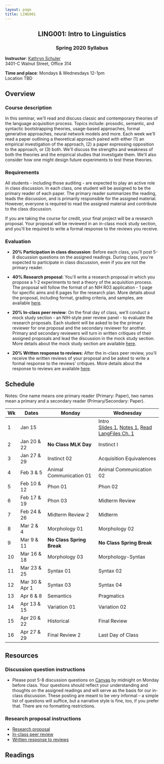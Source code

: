 ```yaml
---
layout: page
title: LING001 
---
```


<h2 align="center">LING001: Intro to Linguistics</h2>
<h3 align="center">Spring 2020 Syllabus</h3>

**Instructor**: [Kathryn Schuler](mailto:kschuler@sas.upenn.edu)  
3401-C Walnut Street, Office 314

**Time and place**: Mondays & Wednesdays 12-1pm   
Location TBD

## Overview

### Course description
In this seminar, we'll read and discuss classic and contemporary theories of the language acquisition process.  Topics include: prosodic, semantic, and syntactic bootstrapping theories, usage-based approaches, formal generative approaches, neural network models and more.  Each week we'll read a paper outlining a theoretical approach paired with either (1) an empirical investigation of the approach, (2) a paper expressing opposition to the approach, or (3) both. We'll discuss the strengths and weakness of both the theories and the empirical studies that investigate them. We'll also consider how one might design future experiments to test these theories.

### Requirements
All students - including those auditing - are expected to play an active role in class discussion. In each class, one student will be assigned to be the primary reader of each paper.  The primary reader summarizes the reading, leads the discussion, and is primarily responsible for the assigned material.  However, everyone is required to read the assigned material and contribute to the class discussion.

If you are taking the course for credit, your final project will be a research proposal.  Your proposal will be reviewed in an in-class mock study section, and you'll be required to write a formal response to the reviews you receive.

### Evaluation

* **20% Participation in class discussion**: Before each class, you'll post 5-8 discussion questions on the assigned readings.  During class, you're expected to participate in class discussion, even if you are not the primary reader.   

* **40% Research proposal**: You'll write a research proposal in which you propose a 1-2 experiments to test a theory of the acquisition process.  The proposal will follow the format of an NIH R03 application - 1 page for specific aims and 6 pages for the research plan.  More details about the proposal, including format, grading criteria, and samples, are available [here](spring2019/research-proposal).

* **20% In-class peer review**: On the final day of class, we'll conduct a mock study section - an NIH-style peer review panel - to evaluate the research proposals.   Each student will be asked to be the primary reviewer for one proposal and the secondary reviewer for another.  Primary and secondary reviewers will turn in written critiques of their assigned proposals and lead the discussion in the mock study section.  More details about the mock study section are available [here](spring2019/research-proposal#in-class-peer-review).


* **20% Written response to reviews**: After the in-class peer review, you'll receive the written reviews of your proposal and  be asked to write a formal response to the reviews’ critiques. More details about the response to reviews are available [here](spring2019/research-proposal#written-response-to-reviews).

## Schedule

Notes: One name means one primary reader (Primary: Paper), two names mean a primary and a secondary reader (Primary/Secondary: Paper).  

Wk | Dates | Monday | Wednesday
 | --- | --- | --- | ---
1 | Jan 15 |   | Intro<br>[Slides 1](), [Notes 1](), [Read LangFiles Ch. 1]()
2 | Jan 20 & 22 | **No Class MLK Day** | Instinct I 
3 | Jan 27 & 29 | Instinct 02 | Acquisition Equivalences
4 | Feb 3 & 5 | Animal Communication 01  | Animal Communication 02
5 | Feb 10 & 12 | Phon 01 |  Phon 02
6 | Feb 17 & 19|  Phon 03  | Midterm Review
7 | Feb 24 & 26 | Midterm Review 2 | Midterm
8 | Mar 2 & 4 |  Morphology 01 | Morphology 02 
9 | Mar 9 & 11 | **No Class Spring Break** |  **No Class Spring Break**  
10 | Mar 16 & 18 |  Morphology 03 |  Morphology-Syntax  
11 | Mar 23 & 25 |  Syntax 01 |   Syntax 02 
12 | Mar 30 & Apr 1 | Syntax 03 |   Syntax 04 
13 | Apr 6 & 8 |  Semantics |   Pragmatics 
14 | Apr 13 & 15 |  Variation 01 |   Variation 02 
15 | Apr 20 & 22 |  Historical |   Final Review 
16 | Apr 27 & 29 |  Final Review 2 | Last Day of Class 


## Resources

### Discussion question instructions

* Please post 5-8 discussion questions on [Canvas](https://canvas.upenn.edu/) by midnight on Monday before class. Your questions should reflect your understanding and thoughts on the assigned readings and will serve as the basis for our in-class discussion. These posting are meant to be very informal – a simple list of questions will suffice, but a narrative style is fine, too, if you prefer that.  There are no formatting restrictions.

### Research proposal instructions

* [Research proposal](spring2019/research-proposal.html)
* [In-class peer review](spring2019/research-proposal.html#in-class-peer-review)
* [Written response to reviews](spring2019/research-proposal.html#written-response-to-reviews)


## Readings
